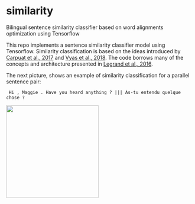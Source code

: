 # similarity
Bilingual sentence similarity classifier based on word alignments optimization using Tensorflow

This repo implements a sentence similarity classifier model using Tensorflow. Similarity classification is based on the ideas introduced by [Carpuat et al., 2017](https://www.google.com/url?sa=t&rct=j&q=&esrc=s&source=web&cd=1&cad=rja&uact=8&ved=2ahUKEwjGyJLf5JHdAhXsz4UKHZcbBToQFjAAegQIARAC&url=http%3A%2F%2Faclweb.org%2Fanthology%2FW17-3209&usg=AOvVaw1aYY-B2TL4ZdVcc-zfY0hr) and [Vyas et al., 2018](https://www.google.com/url?sa=t&rct=j&q=&esrc=s&source=web&cd=2&cad=rja&uact=8&ved=2ahUKEwj4v9L35JHdAhWryYUKHZueCw4QFjABegQICBAC&url=http%3A%2F%2Faclweb.org%2Fanthology%2FN18-1136&usg=AOvVaw2aWr7-b1Bkg3PiNXy1ZFed). The code borrows many of the concepts and architecture presented in [Legrand et al., 2016](http://www.aclweb.org/anthology/W16-2207).

The next picture, shows an example of similarity classification for a parallel sentence pair:

``` Hi , Maggie . Have you heard anything ? ||| As-tu entendu quelque chose ?```

<img src="https://github.com/jmcrego/divergence/blob/master/pics/divergence_example.png" width="250" />
